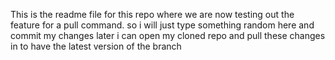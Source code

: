This is the readme file for this repo where we are now testing out the feature for a pull command. so i will just type something random here and commit my changes later i can open my cloned repo and pull these changes in to have the latest version of the branch 
